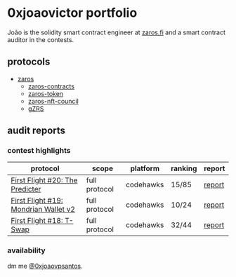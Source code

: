 # 0xjoaovictor portfolio

João is the solidity smart contract engineer at [zaros.fi](https://www.zaros.fi/) and a smart contract auditor in the contests.

## protocols 
- [zaros](https://testnet.app.zaros.fi/)
  - [zaros-contracts](https://github.com/zaros-labs/zaros-core)
  - [zaros-token](https://github.com/zaros-labs/zaros-token)
  - [zaros-nft-council](https://github.com/zaros-labs/zaros-nft-council)
  - [gZRS](https://github.com/zaros-labs/gZRS)

## audit reports

### contest highlights

| protocol | scope | platform | ranking | report |
| ---- | ---- | --------- | --------- | --------- |
| [First Flight #20: The Predicter](https://codehawks.cyfrin.io/c/2024-07-the-predicter) | full protocol | codehawks | 15/85 | [report](https://github.com/0xjoaovpsantos/audits/blob/main/reports/2024-07-25-First-Flight-20-The-Predicter.md) |
| [First Flight #19: Mondrian Wallet v2](https://codehawks.cyfrin.io/c/2024-07-Mondrian-Wallet_v2) | full protocol | codehawks | 10/24 | [report](https://github.com/0xjoaovpsantos/audits/blob/main/reports/2024-07-11-First-Flight-Mondrian-Wallet-V2.md) |
| [First Flight #18: T-Swap](https://codehawks.cyfrin.io/c/2024-06-t-swap) | full protocol | codehawks | 32/44 | [report](https://github.com/0xjoaovpsantos/audits/blob/main/reports/2024-06-27-First-Flight-18-TSwap.md) |

### availability

dm me [@0xjoaovpsantos](https://x.com/0xjoaovpsantos).
